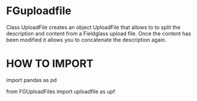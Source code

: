 # FGuploadfile
Class UploadFile creates an object UploadFile that allows to to split the description and content from a Fieldglass upload file. Once the content has been modified it allows you to concatenate the description again.


# HOW TO IMPORT
import pandas as pd

from FGUploadFiles import uploadfile as upf
